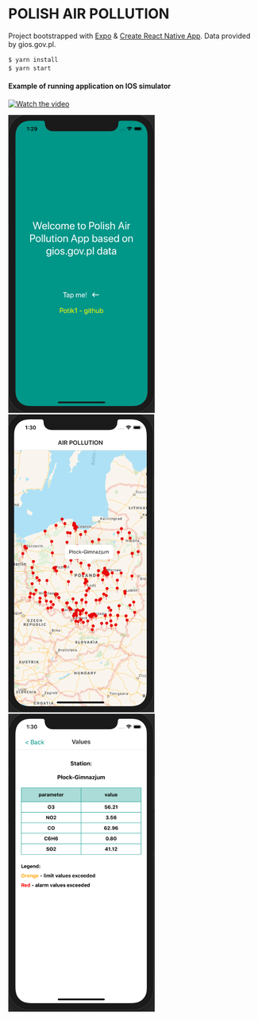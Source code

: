 POLISH AIR POLLUTION
====================
Project bootstrapped with [Expo](https://docs.expo.io/versions/latest/) & [Create React Native App](https://github.com/react-community/create-react-native-app).
Data provided by gios.gov.pl.

```bash
$ yarn install
$ yarn start
```

#### Example of running  application on IOS simulator

[![Watch the video](https://img.youtube.com/vi/n0M0_EycoX8/hqdefault.jpg)](https://youtu.be/n0M0_EycoX8)

![welcome](images/welcome.png) ![map](images/map_whole.png) ![table](images/table.png)
